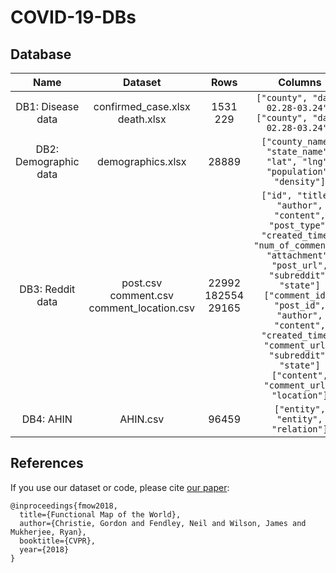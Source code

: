 # COVID-19-DBs

## Database

|          Name         |                     Dataset                     |           Rows           |    Columns   |
|:---------------------:|:-----------------------------------------------:|:------------------------:|:------------:|
| DB1: Disease data     |       confirmed_case.xlsx<br>death.xlsx         |        1531<br>229       | `["county", "date: 02.28-03.24"]`<br>`["county", "date: 02.28-03.24"]` |
| DB2: Demographic data |                demographics.xlsx                |           28889          | `["county_name", "state_name", "lat", "lng", "population", "density"]`  |
| DB3: Reddit data      | post.csv<br>comment.csv<br>comment_location.csv | 22992<br>182554<br>29165 | `["id", "title", "author", "content", "post_type", "created_time", "num_of_comments", "attachment", "post_url", "subreddit", "state"]`<br>`["comment_id", "post_id", "author", "content", "created_time", "comment_url", "subreddit", "state"]` <br>`["content", "comment_url", "location"]` |
| DB4: AHIN             |                     AHIN.csv                    |           96459          | `["entity", "entity", "relation"]`  |

## References

If you use our dataset or code, please cite [our paper](https://arxiv.org/abs/1711.07846):

```
@inproceedings{fmow2018,
  title={Functional Map of the World},
  author={Christie, Gordon and Fendley, Neil and Wilson, James and Mukherjee, Ryan},
  booktitle={CVPR},
  year={2018}
}
```
